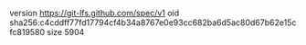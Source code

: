 version https://git-lfs.github.com/spec/v1
oid sha256:c4cddff77fd17794cf4b34a8767e0e93cc682ba6d5ac80d67b62e15cfc819580
size 5904
